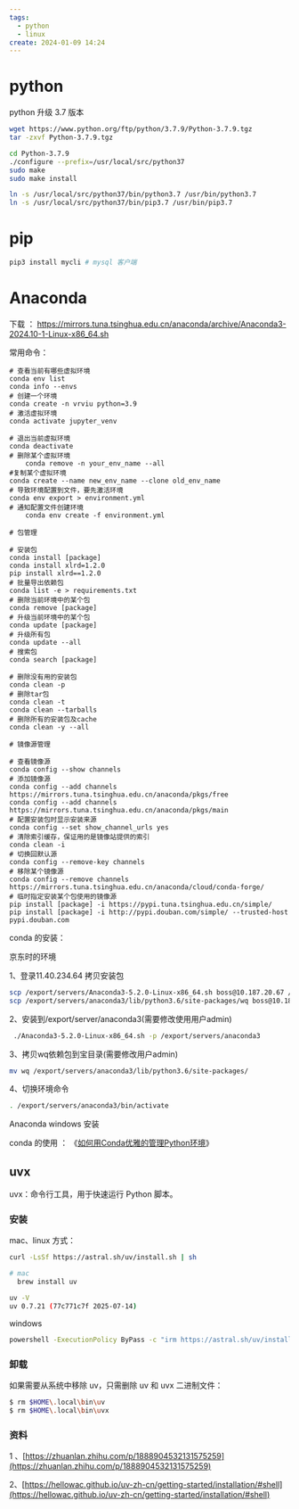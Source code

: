 ```yaml
---
tags:
  - python
  - linux
create: 2024-01-09 14:24
---
```



# python 

python 升级 3.7  版本

```sh
wget https://www.python.org/ftp/python/3.7.9/Python-3.7.9.tgz
tar -zxvf Python-3.7.9.tgz

cd Python-3.7.9
./configure --prefix=/usr/local/src/python37
sudo make
sudo make install

ln -s /usr/local/src/python37/bin/python3.7 /usr/bin/python3.7
ln -s /usr/local/src/python37/bin/pip3.7 /usr/bin/pip3.7
```

# pip 

```sh 
pip3 install mycli # mysql 客户端
```

# Anaconda

下载  ： https://mirrors.tuna.tsinghua.edu.cn/anaconda/archive/Anaconda3-2024.10-1-Linux-x86_64.sh

常用命令： 

```shell
# 查看当前有哪些虚拟环境
conda env list
conda info --envs
# 创建一个环境
conda create -n vrviu python=3.9
# 激活虚拟环境
conda activate jupyter_venv

# 退出当前虚拟环境
conda deactivate
# 删除某个虚拟环境
	conda remove -n your_env_name --all 
#复制某个虚拟环境
conda create --name new_env_name --clone old_env_name
# 导致环境配置到文件，要先激活环境
conda env export > environment.yml
# 通知配置文件创建环境
	conda env create -f environment.yml

# 包管理

# 安装包
conda install [package] 
conda install xlrd=1.2.0 
pip install xlrd==1.2.0 
# 批量导出依赖包
conda list -e > requirements.txt
# 删除当前环境中的某个包
conda remove [package]
# 升级当前环境中的某个包
conda update [package]
# 升级所有包  
conda update --all
# 搜索包
conda search [package]

# 删除没有用的安装包
conda clean -p
# 删除tar包
conda clean -t
conda clean --tarballs
# 删除所有的安装包及cache
conda clean -y --all

# 镜像源管理

# 查看镜像源
conda config --show channels
# 添加镜像源
conda config --add channels https://mirrors.tuna.tsinghua.edu.cn/anaconda/pkgs/free 
conda config --add channels https://mirrors.tuna.tsinghua.edu.cn/anaconda/pkgs/main
# 配置安装包时显示安装来源
conda config --set show_channel_urls yes
# 清除索引缓存，保证用的是镜像站提供的索引
conda clean -i
# 切换回默认源
conda config --remove-key channels
# 移除某个镜像源
conda config --remove channels https://mirrors.tuna.tsinghua.edu.cn/anaconda/cloud/conda-forge/
# 临时指定安装某个包使用的镜像源
pip install [package] -i https://pypi.tuna.tsinghua.edu.cn/simple/
pip install [package] -i http://pypi.douban.com/simple/ --trusted-host pypi.douban.com
```


conda 的安装：

京东时的环境

1、登录11.40.234.64 拷贝安装包

```sh
scp /export/servers/Anaconda3-5.2.0-Linux-x86_64.sh boss@10.187.20.67 /export/boss
scp /export/servers/anaconda3/lib/python3.6/site-packages/wq boss@10.187.20.67 /export/boss（wq依赖包）
```

2、安装到/export/server/anaconda3(需要修改使用用户admin)

```sh
 ./Anaconda3-5.2.0-Linux-x86_64.sh -p /export/servers/anaconda3
```

3、拷贝wq依赖包到宝目录(需要修改用户admin)

```sh
mv wq /export/servers/anaconda3/lib/python3.6/site-packages/
```

4、切换环境命令

```sh
. /export/servers/anaconda3/bin/activate
```


Anaconda windows 安装

conda 的使用 ： 《[如何用Conda优雅的管理Python环境](https://ckfanzhe.github.io/About_conda/)》


## uvx 

uvx：命令行工具，用于快速运行 Python 脚本。


### 安装

mac、linux 方式：
```sh 
curl -LsSf https://astral.sh/uv/install.sh | sh

# mac 
  brew install uv

uv -V
uv 0.7.21 (77c771c7f 2025-07-14)

```
windows 

```sh 
powershell -ExecutionPolicy ByPass -c "irm https://astral.sh/uv/install.ps1 | iex"
```

### 卸载

如果需要从系统中移除 uv，只需删除 uv 和 uvx 二进制文件：

```sh 
$ rm $HOME\.local\bin\uv
$ rm $HOME\.local\bin\uvx
```

### 资料

1 、[https://zhuanlan.zhihu.com/p/1888904532131575259](https://zhuanlan.zhihu.com/p/1888904532131575259)

2、[https://hellowac.github.io/uv-zh-cn/getting-started/installation/#shell](https://hellowac.github.io/uv-zh-cn/getting-started/installation/#shell)
